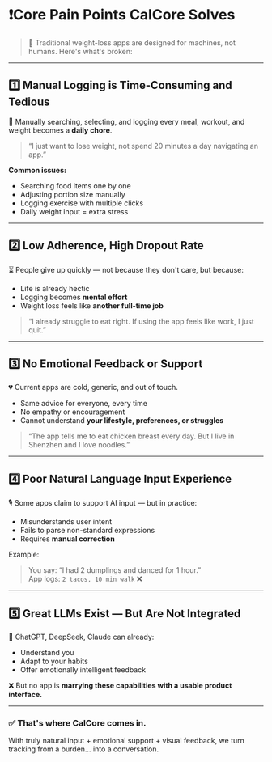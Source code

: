 # ❗️Core Pain Points CalCore Solves

> 🚨 Traditional weight-loss apps are designed for machines, not humans. Here's what's broken:

---

## 1️⃣ Manual Logging is Time-Consuming and Tedious

🪫 Manually searching, selecting, and logging every meal, workout, and weight becomes a **daily chore**.

> “I just want to lose weight, not spend 20 minutes a day navigating an app.”

**Common issues:**
- Searching food items one by one
- Adjusting portion size manually
- Logging exercise with multiple clicks
- Daily weight input = extra stress

---

## 2️⃣ Low Adherence, High Dropout Rate

⏳ People give up quickly — not because they don't care, but because:
- Life is already hectic
- Logging becomes **mental effort**
- Weight loss feels like **another full-time job**

> “I already struggle to eat right. If using the app feels like work, I just quit.”

---

## 3️⃣ No Emotional Feedback or Support

💔 Current apps are cold, generic, and out of touch.

- Same advice for everyone, every time
- No empathy or encouragement
- Cannot understand **your lifestyle, preferences, or struggles**

> “The app tells me to eat chicken breast every day. But I live in Shenzhen and I love noodles.”

---

## 4️⃣ Poor Natural Language Input Experience

🎙️ Some apps claim to support AI input — but in practice:

- Misunderstands user intent
- Fails to parse non-standard expressions
- Requires **manual correction**

Example:

> You say: “I had 2 dumplings and danced for 1 hour.”  
> App logs: `2 tacos, 10 min walk` ❌

---

## 5️⃣ Great LLMs Exist — But Are Not Integrated

🤖 ChatGPT, DeepSeek, Claude can already:
- Understand you
- Adapt to your habits
- Offer emotionally intelligent feedback

❌ But no app is **marrying these capabilities with a usable product interface.**

---

### ✅ That's where **CalCore** comes in.
With truly natural input + emotional support + visual feedback, we turn tracking from a burden… into a conversation.


